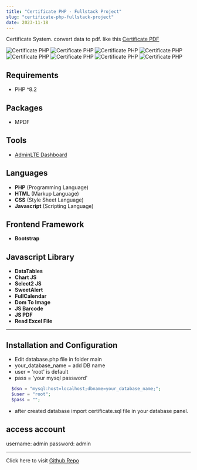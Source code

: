 ```yaml
---
title: "Certificate PHP - Fullstack Project"
slug: "certificate-php-fullstack-project"
date: 2023-11-18
---
```

Certificate System. convert data to pdf.
like this [Certificate PDF](https://laravelspa.github.io/blog/img/portfolio/certificate-php/0000001.pdf)

![Certificate PHP](/blog/img/portfolio/certificate-php/login.png "Certificate PHP")
![Certificate PHP](/blog/img/portfolio/certificate-php/users.png "Certificate PHP")
![Certificate PHP](/blog/img/portfolio/certificate-php/create_user.png "Certificate PHP")
![Certificate PHP](/blog/img/portfolio/certificate-php/certificates.png "Certificate PHP")
![Certificate PHP](/blog/img/portfolio/certificate-php/create_certificate.png "Certificate PHP")
![Certificate PHP](/blog/img/portfolio/certificate-php/show_certificate.png "Certificate PHP")
![Certificate PHP](/blog/img/portfolio/certificate-php/print_certificate.png "Certificate PHP")
![Certificate PHP](/blog/img/portfolio/certificate-php/success_print.png "Certificate PHP")

## Requirements
- PHP ^8.2

## Packages
- MPDF

## Tools
- [AdminLTE Dashboard](https://adminlte.io/)

## Languages
- **PHP** (Programming Language)
- **HTML** (Markup Language)
- **CSS** (Style Sheet Language)
- **Javascript** (Scripting Language)

## Frontend Framework
- **Bootstrap**

## Javascript Library
- **DataTables**
- **Chart JS**
- **Select2 JS**
- **SweetAlert**
- **FullCalendar**
- **Dom To Image**
- **JS Barcode**
- **JS PDF**
- **Read Excel File**

---

## Installation and Configuration
- Edit database.php file in folder main
- your_database_name = add DB name
- user = 'root' is default
- pass = 'your mysql password'
```php
  $dsn = "mysql:host=localhost;dbname=your_database_name;";
  $user = "root";
  $pass = "";
```

- after created database import certificate.sql file in your database panel.

## access account
username: admin
password: admin

---
Click here to visit [Github Repo](https://github.com/laravelspa/certificates-php)